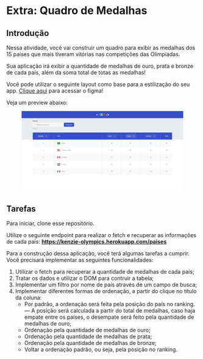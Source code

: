 # Extra: Quadro de Medalhas

## Introdução

Nessa atividade, você vai construir um quadro para exibir as medalhas dos 15 países que mais tiveram vitórias nas competições das Olimpíadas.

Sua aplicação irá exibir a quantidade de medalhas de ouro, prata e bronze de cada país, além da soma total de totas as medalhas!

Você pode utilizar o seguinte layout como base para a estilização do seu app. [Clique aqui](https://www.figma.com/file/9ck8OxFkUTtx2DBtzffO4L/M2---Sprint1---Olimp%C3%ADadas-HTML---CSS---JS?node-id=0%3A1) para acessar o figma!

Veja um preview abaixo:

<figure>
    <img src="./src/img/Home.png" alt="Preview layout">
</figure>

## Tarefas

Para iniciar, clone esse repositório.

Utilize o seguinte endpoint para realizar o fetch e recuperar as informações de cada país: **https://kenzie-olympics.herokuapp.com/paises**

Para a construção dessa aplicação, você terá algumas tarefas a cumprir. Você precisará implementar as seguintes funcionalidades:

1. Utilizar o fetch para recuperar a quantidade de medalhas de cada país;
2. Tratar os dados e utilizar o DOM para contruir a tabela;
3. Implementar um filtro por nome de país através de um campo de busca;
4. Implementar diferentes formas de ordenação, a partir do clique no título da coluna:
   - Por padrão, a ordenação será feita pela posição do país no ranking. — A posição será calculada a partir do total de medalhas, caso haja empate entre os países, o desempate será feito pela quantidade de medalhas de ouro;
   - Ordenação pela quantidade de medalhas de ouro;
   - Ordenação pela quantidade de medalhas de prata;
   - Ordenação pela quantidade de medalhas de bronze;
   - Voltar a ordenação padrão, ou seja, pela posição no ranking.

